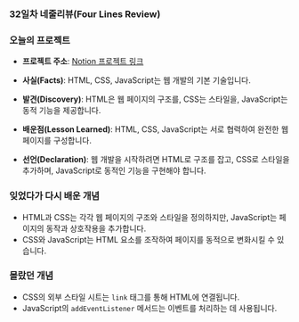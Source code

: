 ### **32일차 네줄리뷰(Four Lines Review)** ###

### **오늘의 프로젝트** ###
- **프로젝트 주소**: [Notion 프로젝트 링크](https://www.notion.so/your-project-link)

  
- **사실(Facts)**: HTML, CSS, JavaScript는 웹 개발의 기본 기술입니다.
- **발견(Discovery)**: HTML은 웹 페이지의 구조를, CSS는 스타일을, JavaScript는 동적 기능을 제공합니다.
- **배운점(Lesson Learned)**: HTML, CSS, JavaScript는 서로 협력하여 완전한 웹 페이지를 구성합니다.
- **선언(Declaration)**: 웹 개발을 시작하려면 HTML로 구조를 잡고, CSS로 스타일을 추가하며, JavaScript로 동적인 기능을 구현해야 합니다.

### **잊었다가 다시 배운 개념** ###
- HTML과 CSS는 각각 웹 페이지의 구조와 스타일을 정의하지만, JavaScript는 페이지의 동작과 상호작용을 추가합니다.
- CSS와 JavaScript는 HTML 요소를 조작하여 페이지를 동적으로 변화시킬 수 있습니다.

### **몰랐던 개념** ###
- CSS의 외부 스타일 시트는 `link` 태그를 통해 HTML에 연결됩니다.
- JavaScript의 `addEventListener` 메서드는 이벤트를 처리하는 데 사용됩니다.



